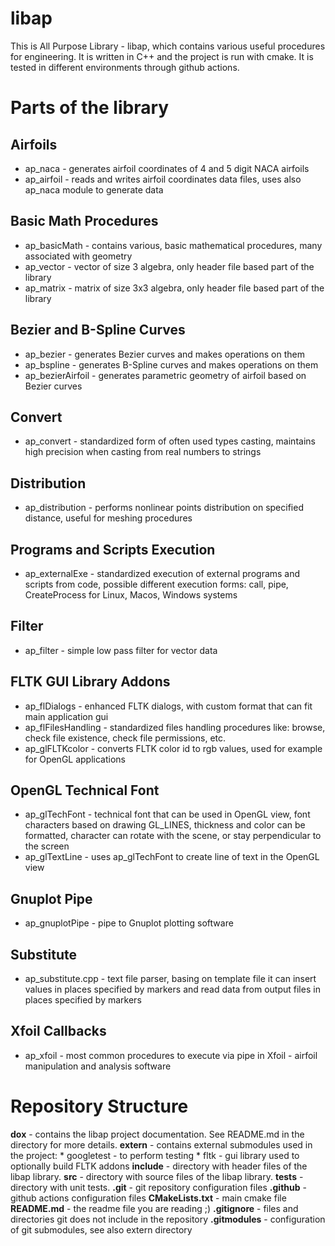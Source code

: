 # libap

This is All Purpose Library - libap, which contains various useful procedures for engineering.
It is written in C++ and the project is run with cmake. It is tested in different environments through github actions.

# Parts of the library

## Airfoils
- ap_naca - generates airfoil coordinates of 4 and 5 digit NACA airfoils
- ap_airfoil - reads and writes airfoil coordinates data files, uses also ap_naca module to generate data

## Basic Math Procedures
- ap_basicMath - contains various, basic mathematical procedures, many associated with geometry
- ap_vector - vector of size 3 algebra, only header file based part of the library
- ap_matrix - matrix of size 3x3 algebra, only header file based part of the library

## Bezier and B-Spline Curves
- ap_bezier - generates Bezier curves and makes operations on them
- ap_bspline - generates B-Spline curves and makes operations on them
- ap_bezierAirfoil - generates parametric geometry of airfoil based on Bezier curves

## Convert   
- ap_convert - standardized form of often used types casting, maintains high precision when casting from real numbers to strings

## Distribution
- ap_distribution - performs nonlinear points distribution on specified distance, useful for meshing procedures

## Programs and Scripts Execution
- ap_externalExe - standardized execution of external programs and scripts from code, possible different execution forms: call, pipe, CreateProcess for Linux, Macos, Windows systems

## Filter
- ap_filter - simple low pass filter for vector data

## FLTK GUI Library Addons
- ap_flDialogs - enhanced FLTK dialogs, with custom format that can fit main application gui
- ap_flFilesHandling - standardized files handling procedures like: browse, check file existence, check file permissions, etc.
- ap_glFLTKcolor - converts FLTK color id to rgb values, used for example for OpenGL applications

## OpenGL Technical Font
- ap_glTechFont - technical font that can be used in OpenGL view, font characters based on drawing GL_LINES, thickness and color can be formatted, character can rotate with the scene, or stay perpendicular to the screen
- ap_glTextLine - uses ap_glTechFont to create line of text in the OpenGL view

## Gnuplot Pipe
- ap_gnuplotPipe - pipe to Gnuplot plotting software

## Substitute
- ap_substitute.cpp - text file parser, basing on template file it can insert values in places specified by markers and read data from output files in places specified by markers
          
## Xfoil Callbacks
- ap_xfoil - most common procedures to execute via pipe in Xfoil - airfoil manipulation and analysis software

# Repository Structure

**dox**             - contains the libap project documentation. See README.md in the directory for more details.
**extern**          - contains external submodules used in the project:
    * googletest - to perform testing
    * fltk - gui library used to optionally build FLTK addons
**include**         - directory with header files of the libap library.
**src**             - directory with source files of the libap library.
**tests**           - directory with unit tests.
**.git**            - git repository configuration files
**.github**         - github actions configuration files
**CMakeLists.txt**  - main cmake file
**README.md**       - the readme file you are reading ;)
**.gitignore**      - files and directories git does not include in the repository
**.gitmodules**     - configuration of git submodules, see also extern directory 
